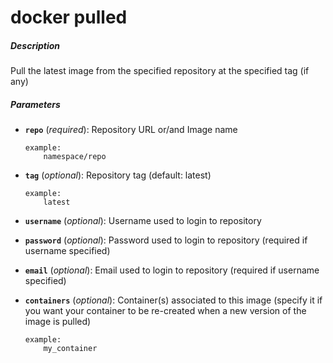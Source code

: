# docker pulled


##### Description
Pull the latest image from the specified repository at the specified tag (if any)

##### Parameters

*   **`repo`** (*required*): Repository URL or/and Image name

		example:
			namespace/repo

*   **`tag`** (*optional*): Repository tag (default: latest)

		example:
			latest

*   **`username`** (*optional*): Username used to login to repository

*   **`password`** (*optional*): Password used to login to repository (required if username specified)

*   **`email`** (*optional*): Email used to login to repository (required if username specified)

*   **`containers`** (*optional*): Container(s) associated to this image (specify it if you want your container to be re-created when a new version of the image is pulled)

		example:
			my_container
				